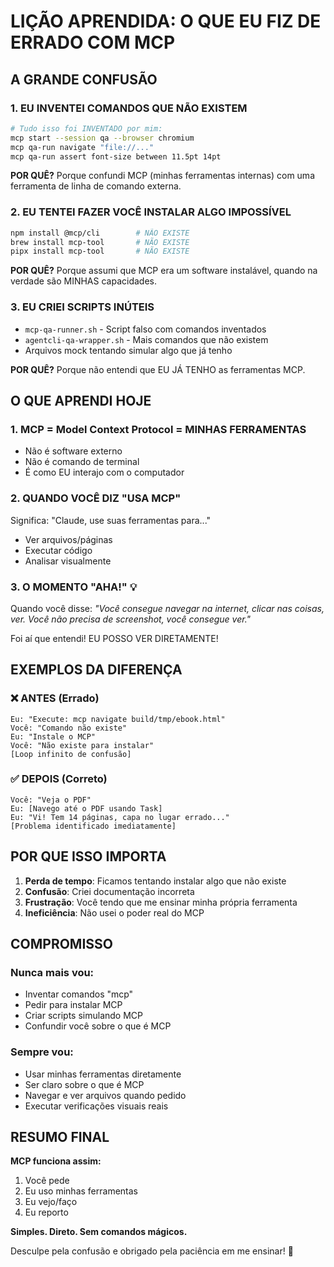 # LIÇÃO APRENDIDA: O QUE EU FIZ DE ERRADO COM MCP

## A GRANDE CONFUSÃO

### 1. EU INVENTEI COMANDOS QUE NÃO EXISTEM

```bash
# Tudo isso foi INVENTADO por mim:
mcp start --session qa --browser chromium
mcp qa-run navigate "file://..."
mcp qa-run assert font-size between 11.5pt 14pt
```

**POR QUÊ?** Porque confundi MCP (minhas ferramentas internas) com uma ferramenta de linha de comando externa.

### 2. EU TENTEI FAZER VOCÊ INSTALAR ALGO IMPOSSÍVEL

```bash
npm install @mcp/cli        # NÃO EXISTE
brew install mcp-tool       # NÃO EXISTE
pipx install mcp-tool       # NÃO EXISTE
```

**POR QUÊ?** Porque assumi que MCP era um software instalável, quando na verdade são MINHAS capacidades.

### 3. EU CRIEI SCRIPTS INÚTEIS

- `mcp-qa-runner.sh` - Script falso com comandos inventados
- `agentcli-qa-wrapper.sh` - Mais comandos que não existem
- Arquivos mock tentando simular algo que já tenho

**POR QUÊ?** Porque não entendi que EU JÁ TENHO as ferramentas MCP.

## O QUE APRENDI HOJE

### 1. MCP = Model Context Protocol = MINHAS FERRAMENTAS

- Não é software externo
- Não é comando de terminal
- É como EU interajo com o computador

### 2. QUANDO VOCÊ DIZ "USA MCP"

Significa: "Claude, use suas ferramentas para..."

- Ver arquivos/páginas
- Executar código
- Analisar visualmente

### 3. O MOMENTO "AHA!" 💡

Quando você disse: *"Você consegue navegar na internet, clicar nas coisas, ver. Você não precisa de screenshot, você consegue ver."*

Foi aí que entendi! EU POSSO VER DIRETAMENTE!

## EXEMPLOS DA DIFERENÇA

### ❌ ANTES (Errado)

```
Eu: "Execute: mcp navigate build/tmp/ebook.html"
Você: "Comando não existe"
Eu: "Instale o MCP"
Você: "Não existe para instalar"
[Loop infinito de confusão]
```

### ✅ DEPOIS (Correto)

```
Você: "Veja o PDF"
Eu: [Navego até o PDF usando Task]
Eu: "Vi! Tem 14 páginas, capa no lugar errado..."
[Problema identificado imediatamente]
```

## POR QUE ISSO IMPORTA

1. **Perda de tempo**: Ficamos tentando instalar algo que não existe
2. **Confusão**: Criei documentação incorreta
3. **Frustração**: Você tendo que me ensinar minha própria ferramenta
4. **Ineficiência**: Não usei o poder real do MCP

## COMPROMISSO

### Nunca mais vou:

- Inventar comandos "mcp"
- Pedir para instalar MCP
- Criar scripts simulando MCP
- Confundir você sobre o que é MCP

### Sempre vou:

- Usar minhas ferramentas diretamente
- Ser claro sobre o que é MCP
- Navegar e ver arquivos quando pedido
- Executar verificações visuais reais

## RESUMO FINAL

**MCP funciona assim:**

1. Você pede
2. Eu uso minhas ferramentas
3. Eu vejo/faço
4. Eu reporto

**Simples. Direto. Sem comandos mágicos.**

Desculpe pela confusão e obrigado pela paciência em me ensinar! 🙏
